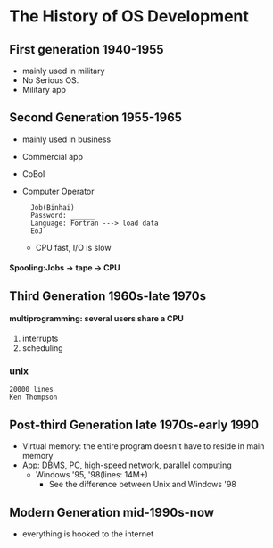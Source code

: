 # The History of OS Development
## First generation 1940-1955 
* mainly used in military
* No Serious OS. 
* Military app

## Second Generation 1955-1965
* mainly used in business
* Commercial app
* CoBol
* Computer Operator
      
        Job(Binhai)
        Password: ______
        Language: Fortran ---> load data 
        EoJ 
    - CPU fast, I/O is slow
#### Spooling:Jobs -> tape -> CPU

## Third Generation 1960s-late 1970s
#### multiprogramming: several users share a CPU
1. interrupts
2. scheduling
### unix 
    20000 lines
    Ken Thompson

## Post-third Generation late 1970s-early 1990
* Virtual memory: the entire program doesn't have to reside in main memory
* App: DBMS, PC, high-speed network, parallel computing
    - Windows '95, '98(lines: 14M+)
        - See the difference between Unix and Windows '98

## Modern Generation mid-1990s-now
* everything is hooked to the internet


